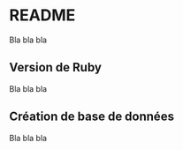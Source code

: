 # README

Bla bla bla

## Version de Ruby
Bla bla bla
## Création de base de données

Bla bla bla


